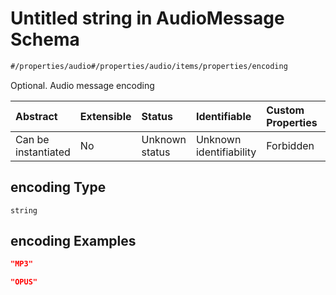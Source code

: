 # Untitled string in AudioMessage Schema

```txt
#/properties/audio#/properties/audio/items/properties/encoding
```

Optional. Audio message encoding

| Abstract            | Extensible | Status         | Identifiable            | Custom Properties | Additional Properties | Access Restrictions | Defined In                                                                                         |
| :------------------ | :--------- | :------------- | :---------------------- | :---------------- | :-------------------- | :------------------ | :------------------------------------------------------------------------------------------------- |
| Can be instantiated | No         | Unknown status | Unknown identifiability | Forbidden         | Allowed               | none                | [audio-message.json*](../../schema/extended-information/audio-message.json "open original schema") |

## encoding Type

`string`

## encoding Examples

```json
"MP3"
```

```json
"OPUS"
```
